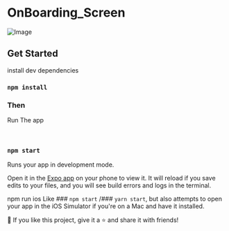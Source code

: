 # OnBoarding_Screen


  
![Image](https://dribbble.com/shots/23531102-Food)

<h2>Get Started</h2>  
<p>install dev dependencies</p>

### `npm install`

<h3>Then</h3>  
<p>Run The app</p><br/>

### `npm start`

Runs your app in development mode.

Open it in the [Expo app](https://expo.dev/client) on your phone to view it. It will reload if you save edits to your files, and you will see build errors and logs in the terminal.


npm run ios
Like ### `npm start` /### `yarn start`, but also attempts to open your app in the iOS Simulator if you're on a Mac and have it installed.

💙 If you like this project, give it a ⭐ and share it with friends!

